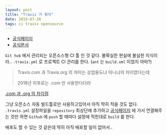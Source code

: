 ```yaml
---
layout: post
title: "Travis 가 뭐지"
date: 2019-07-28
tags: ci travis opensource
---
```

- [공식페이지](https://travis-ci.com/)
- [공식문서](https://docs.travis-ci.com/user/tutorial/)

`Git hub` 에서 관리되는 오픈소스형 CI 툴 인 것 같다. 불확실한 현실에 불실한 지식이라..
`.travis.yml` 로 프로젝트 CI 관리를 한다. (`ant` 는 `build.xml` 이었지 아마?)

> Travis.com 과 Travis.org 의 차이는 상업용도냐 아니냐의 차이였다는데
>
> 2018년 이후로는 .com 만 사용한다더라

[.com 과 .org 의 차이점](https://devops.stackexchange.com/questions/1201/whats-the-difference-between-travis-ci-org-and-travis-ci-com)

그냥 오픈소스 자동 빌드툴로만 사용하고있어서 아직 딱히 적을 것도 없다.
`.travis.yml` 설정파일을 `repository` 최상단에 추가하고 [공식페이지](https://travis-ci.com/) 에 가서 연결해주는 것만 하면 `Github` 에 `push` 할 때마다 설정에 적힌대로 `build` 를 한다.

배포도 할 수 있는 것 같은데 딱히 아직 배포할 일이 없어서..
